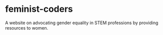 # feminist-coders
A website on advocating gender equality in STEM professions by providing resources to women.
